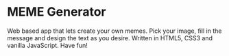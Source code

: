 # MEME Generator

Web based app that lets create your own memes.
Pick your image, fill in the message and design the text as you desire.
Written in HTML5, CSS3 and vanilla JavaScript.
Have fun!
